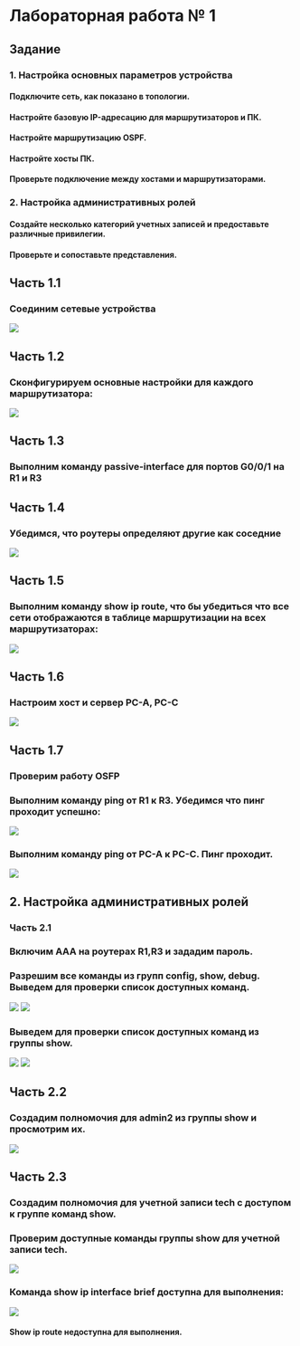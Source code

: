 # Лабораторная работа № 1
## Задание
### 1. Настройка основных параметров устройства
#### Подключите сеть, как показано в топологии.
#### Настройте базовую IP-адресацию для маршрутизаторов и ПК.
#### Настройте маршрутизацию OSPF.
#### Настройте хосты ПК.
#### Проверьте подключение между хостами и маршрутизаторами.
### 2. Настройка административных ролей
#### Создайте несколько категорий учетных записей и предоставьте различные привилегии.
#### Проверьте и сопоставьте представления. 

## Часть 1.1
### Соединим сетевые устройства
![](https://github.com/igorvrn/otus/blob/main/lab001.png)
## Часть 1.2
### Сконфигурируем основные настройки для каждого маршрутизатора:
![](https://github.com/igorvrn/otus/blob/main/lab002.png)
## Часть 1.3
### Выполним команду passive-interface для портов G0/0/1 на R1 и R3
## Часть 1.4
### Убедимся, что роутеры определяют другие как соседние
![](https://github.com/igorvrn/otus/blob/main/lab003.png)
## Часть 1.5
### Выполним команду show ip route, что бы убедиться что все сети отображаются в таблице маршрутизации на всех маршрутизаторах:
![](https://github.com/igorvrn/otus/blob/main/lab004.png)
## Часть 1.6 
### Настроим хост  и сервер PC-A, PC-C
![](https://github.com/igorvrn/otus/blob/main/lab005.png)
## Часть 1.7
### Проверим работу OSFP
### Выполним команду ping от R1 к R3. Убедимся что пинг проходит успешно:
![](https://github.com/igorvrn/otus/blob/main/lab006.png)
### Выполним команду ping от PC-A к PC-C. Пинг проходит.
![](https://github.com/igorvrn/otus/blob/main/lab007.png)

## 2. Настройка административных ролей
### Часть 2.1
### Включим ААА на роутерах R1,R3 и зададим пароль.
### Разрешим все команды из групп config, show, debug. Выведем для проверки список доступных команд.
![](https://github.com/igorvrn/otus/blob/main/lab008.png)
![](https://github.com/igorvrn/otus/blob/main/lab009.png)
### Выведем для проверки список доступных команд из группы show.
![](https://github.com/igorvrn/otus/blob/main/lab010.png)
![](https://github.com/igorvrn/otus/blob/main/lab011.png)
## Часть 2.2
### Создадим полномочия для admin2 из группы show и просмотрим их.
![](https://github.com/igorvrn/otus/blob/main/lab012.png)
## Часть 2.3
### Создадим полномочия для учетной записи tech с доступом к группе команд show.
### Проверим доступные команды группы show для учетной записи tech.
![](https://github.com/igorvrn/otus/blob/main/lab013.png)
### Командa show ip interface brief доступна для выполнения:
![](https://github.com/igorvrn/otus/blob/main/lab014.png)
#### Show ip route недоступна для выполнения.
